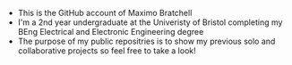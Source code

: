 - This is the GitHub account of Maximo Bratchell
- I'm a 2nd year undergraduate at the Univeristy of Bristol completing my BEng Electrical and Electronic Engineering degree
- The purpose of my public repositries is to show my previous solo and collaborative projects so feel free to take a look!
